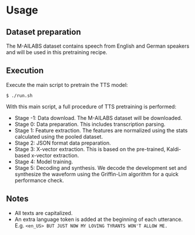 # Usage

## Dataset preparation

The M-AILABS dataset contains speech from English and German speakers and will be used in this pretraining recipe.

## Execution

Execute the main script to pretrain the TTS model:

```
$ ./run.sh
```

With this main script, a full procedure of TTS pretraining is performed:

- Stage -1: Data download. The M-AILABS dataset will be downloaded.
- Stage 0: Data preparation. This includes transcription parsing.
- Stage 1: Feature extraction. The features are normalized using the stats calculated using the pooled dataset.
- Stage 2: JSON format data preparation.
- Stage 3: X-vector extraction. This is based on the pre-trained, Kaldi-based x-vector extraction.
- Stage 4: Model training.
- Stage 5: Decoding and synthesis. We decode the development set and synthesize the waveform using the Griffin-Lim algorithm for a quick performance check.

## Notes

- All texts are capitalized.
- An extra language token is added at the beginning of each utterance. E.g. `<en_US> BUT JUST NOW MY LOVING TYRANTS WON'T ALLOW ME.`
